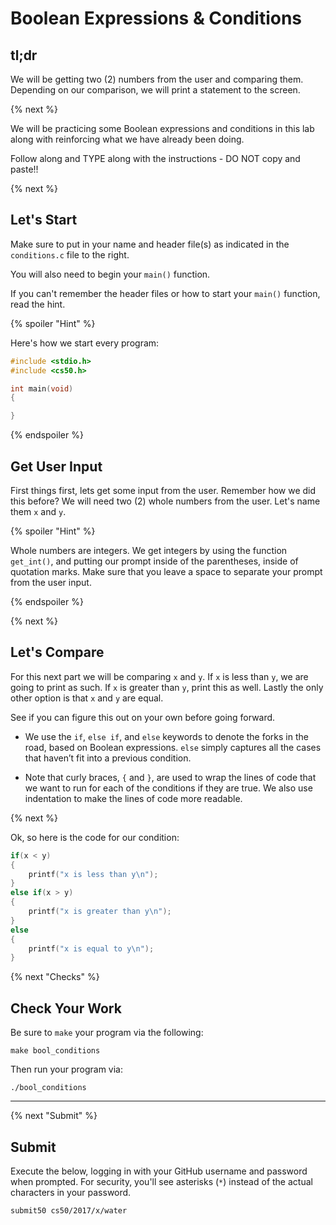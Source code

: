 # Boolean Expressions & Conditions

## tl;dr

We will be getting two (2) numbers from the user and comparing them. Depending on our comparison, we will print a statement to the screen.

{% next %}

We will be practicing some Boolean expressions and conditions in this lab along with reinforcing what we have already been doing.

Follow along and TYPE along with the instructions - DO NOT copy and paste!!

{% next %}

## Let's Start

Make sure to put in your name and header file(s) as indicated in the `conditions.c` file to the right.

You will also need to begin your `main()` function.

If you can't remember the header files or how to start your `main()` function, read the hint.

{% spoiler "Hint" %}

Here's how we start every program:

```c
#include <stdio.h>
#include <cs50.h>

int main(void)
{

}
```

{% endspoiler %}

## Get User Input

First things first, lets get some input from the user. Remember how we did this before? We will need two (2) whole numbers from the user. Let's name them `x` and `y`.

{% spoiler "Hint" %}

Whole numbers are integers. We get integers by using the function `get_int()`, and putting our prompt inside of the parentheses, inside of quotation marks.  Make sure that you leave a space to separate your prompt from the user input.

{% endspoiler %}

{% next %}

## Let's Compare

For this next part we will be comparing `x` and `y`. If `x` is less than `y`, we are going to print as such. If `x` is greater than `y`, print this as well. Lastly the only other option is that `x` and `y` are equal.

See if you can figure this out on your own before going forward.

- We use the `if`, `else if`, and `else` keywords to denote the forks in the road, based on Boolean expressions. `else` simply captures all the cases that haven’t fit into a previous condition.

- Note that curly braces, `{` and `}`, are used to wrap the lines of code that we want to run for each of the conditions if they are true. We also use indentation to make the lines of code more readable.

{% next %}

Ok, so here is the code for our condition:

```c
if(x < y)
{
    printf("x is less than y\n");
}
else if(x > y)
{
    printf("x is greater than y\n");
}
else
{
    printf("x is equal to y\n");
}
```

{% next "Checks" %}

## Check Your Work

Be sure to `make` your program via the following:

```
make bool_conditions
```

Then run your program via:

```
./bool_conditions
```



---

{% next "Submit" %}

## Submit

Execute the below, logging in with your GitHub username and password when prompted. For security, you'll see asterisks (`*`) instead of the actual characters in your password.

```
submit50 cs50/2017/x/water
```
